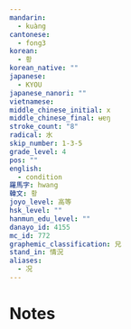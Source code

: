 ```yaml
---
mandarin:
  - kuàng
cantonese:
  - fong3
korean:
  - 황
korean_native: ""
japanese:
  - KYOU
japanese_nanori: ""
vietnamese:
middle_chinese_initial: x
middle_chinese_final: ʉɐŋ
stroke_count: "8"
radical: 水
skip_number: 1-3-5
grade_level: 4
pos: ""
english:
  - condition
羅馬字: hwang
韓文: 황
joyo_level: 高等
hsk_level: ""
hanmun_edu_level: ""
danayo_id: 4155
mc_id: 772
graphemic_classification: 兄
stand_in: 情況
aliases:
  - 况
---
```


# Notes

